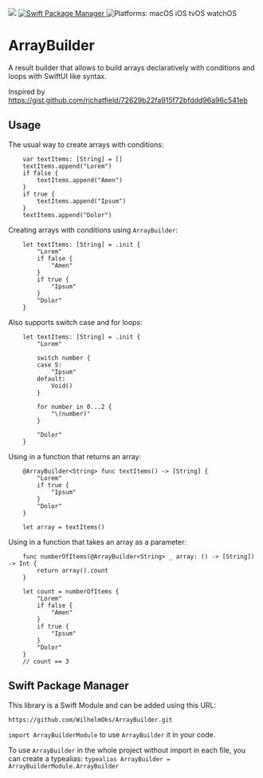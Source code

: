 <p>
    <img src="https://img.shields.io/badge/Swift-5-orange.svg" />
    <a href="https://swift.org/package-manager">
        <img src="https://img.shields.io/badge/spm-compatible-brightgreen.svg?style=flat" alt="Swift Package Manager" />
    </a>
    <img src="https://img.shields.io/badge/platforms-macOS iOS tvOS watchOS-brightgreen.svg?style=flat" alt="Platforms: macOS iOS tvOS watchOS" />
</p>

# ArrayBuilder

A result builder that allows to build arrays declaratively with conditions and loops with SwiftUI like syntax.

Inspired by https://gist.github.com/rjchatfield/72629b22fa915f72bfddd96a96c541eb

## Usage

The usual way to create arrays with conditions:
```
    var textItems: [String] = []
    textItems.append("Lorem")
    if false {
        textItems.append("Amen")
    }
    if true {
        textItems.append("Ipsum")
    }
    textItems.append("Dolor")
```

Creating arrays with conditions using `ArrayBuilder`:
```
    let textItems: [String] = .init {
        "Lorem"
        if false {
            "Amen"
        }
        if true {
            "Ipsum"
        }
        "Dolor"
    }
```

Also supports switch case and for loops:
```
    let textItems: [String] = .init {
        "Lorem"
        
        switch number {
        case 5:
            "Ipsum"
        default:
            Void()
        }
        
        for number in 0...2 {
            "\(number)"
        }
        
        "Dolor"
    }
```

Using in a function that returns an array:
```
    @ArrayBuilder<String> func textItems() -> [String] {        
        "Lorem"
        if true {
            "Ipsum"
        }
        "Dolor"
    }
```
```
    let array = textItems()
```

Using in a function that takes an array as a parameter:
```
    func numberOfItems(@ArrayBuilder<String> _ array: () -> [String]) -> Int {
        return array().count
    }
```
```
    let count = numberOfItems {
        "Lorem"
        if false {
            "Amen"
        }
        if true {
            "Ipsum"
        }
        "Dolor"
    }
    // count == 3
```

## Swift Package Manager

This library is a Swift Module and can be added using this URL:
```
https://github.com/WilhelmOks/ArrayBuilder.git
```

`import ArrayBuilderModule` to use `ArrayBuilder` it in your code.

To use `ArrayBuilder` in the whole project without import in each file, you can create a typealias:
`typealias ArrayBuilder = ArrayBuilderModule.ArrayBuilder`
